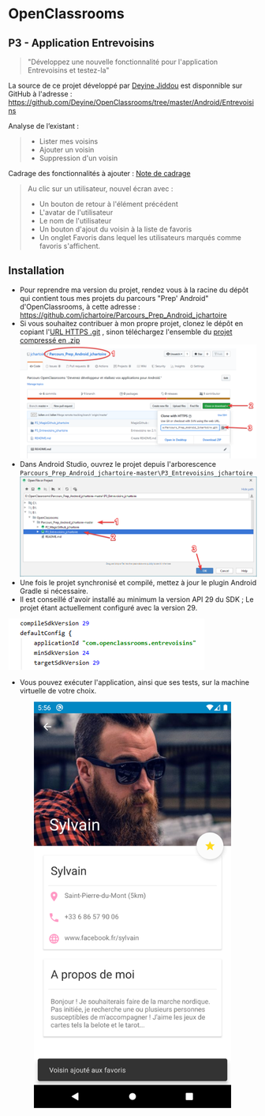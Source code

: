 # OpenClassrooms
## P3 - Application Entrevoisins

> "Développez une nouvelle fonctionnalité pour l'application
> Entrevoisins et testez-la"

La source de ce projet développé par [Deyine Jiddou](https://github.com/Deyine) est disponnible sur GitHub à l'adresse :
https://github.com/Deyine/OpenClassrooms/tree/master/Android/Entrevoisins

Analyse de l’existant :

> * Lister mes voisins
> * Ajouter un voisin
> * Suppression d'un voisin

Cadrage des fonctionnalités à ajouter :
[Note de cadrage](https://s3-eu-west-1.amazonaws.com/course.oc-static.com/projects/GEN+android+P3/De%CC%81veloppez+une+nouvelle+fonctionnalite%CC%81+pour+l%E2%80%99application+Entrevoisins-+Note+de+cadrage+(1).pdf)

> Au clic sur un utilisateur, nouvel écran avec :
> * Un bouton de retour à l'élément précédent
> * L'avatar de l'utilisateur
> * Le nom de l'utilisateur
> * Un bouton d'ajout du voisin à la liste de favoris
> * Un onglet Favoris dans lequel les utilisateurs marqués comme favoris s'affichent.

## Installation
* Pour reprendre ma version du projet, rendez vous à la racine du dépôt qui contient tous mes projets du parcours "Prep' Android" d'OpenClassrooms, à cette adresse :
  https://github.com/jchartoire/Parcours_Prep_Android_jchartoire
* Si vous souhaitez contribuer à mon propre projet, clonez le dépôt en copiant l'[URL HTTPS .git](https://github.com/jchartoire/Parcours_Prep_Android_jchartoire.git) , sinon téléchargez l'ensemble du [projet compressé en .zip](https://github.com/jchartoire/Parcours_Prep_Android_jchartoire/archive/master.zip)
![](./Images_GitHub/Clone_or_download.png)
* Dans Android Studio, ouvrez le projet depuis l'arborescence `Parcours_Prep_Android_jchartoire-master\P3_Entrevoisins_jchartoire`
![](./Images_GitHub/Open_project.png)
* Une fois le projet synchronisé et compilé, mettez à jour le plugin Android Gradle si nécessaire.
* Il est conseillé d'avoir installé au minimum la version API 29 du SDK ; Le projet étant actuellement configuré avec la version 29.

![](./Images_GitHub/SDK.png)

* Vous pouvez exécuter l'application, ainsi que ses tests, sur la machine virtuelle de votre choix.

<p align="center">
  <img src="./Images_GitHub/Screenshot_1584640571.png" width="400">
</p>

